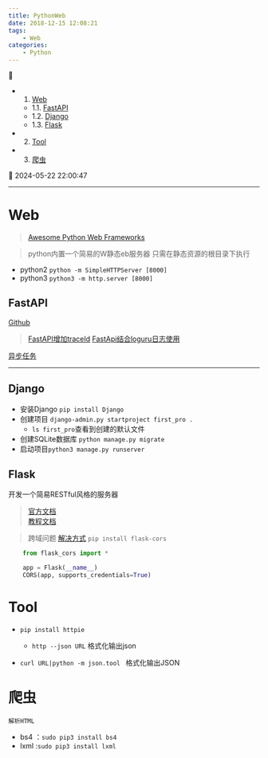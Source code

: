 ```yaml
---
title: PythonWeb
date: 2018-12-15 12:08:21
tags: 
    - Web
categories: 
    - Python
---
```


💠

- 1. [Web](#web)
    - 1.1. [FastAPI](#fastapi)
    - 1.2. [Django](#django)
    - 1.3. [Flask](#flask)
- 2. [Tool](#tool)
- 3. [爬虫](#爬虫)

💠 2024-05-22 22:00:47
****************************************

# Web
> [Awesome Python Web Frameworks](https://github.com/sfermigier/awesome-python-web-frameworks)

> python内置一个简易的W静态eb服务器 只需在静态资源的根目录下执行  
- python2 `python -m SimpleHTTPServer [8000]`
- python3 `python3 -m http.server [8000]`

## FastAPI
[Github](https://github.com/tiangolo/fastapi)

> [FastAPI增加traceId](https://segmentfault.com/a/1190000041438570)
> [FastApi结合loguru日志使用](https://blog.csdn.net/qq_51967017/article/details/134045236)

[异步任务](https://fastapi.tiangolo.com/zh/tutorial/background-tasks/)

************************

## Django
- 安装Django `pip install Django`
- 创建项目 `django-admin.py startproject first_pro . `
    - `ls first_pro`查看到创建的默认文件
- 创建SQLite数据库 `python manage.py migrate`    
- 启动项目`python3 manage.py runserver`

## Flask
开发一个简易RESTful风格的服务器
> [官方文档 ](http://www.pythondoc.com/flask-restful/first.html#python-flask-restful-api)  
> [教程文档](https://www.tutorialspoint.com/flask/index.htm)  

> 跨域问题
> [解决方式](https://blog.csdn.net/yannanxiu/article/details/53036508)
`pip install flask-cors`

```python
    from flask_cors import *

    app = Flask(__name__)
    CORS(app, supports_credentials=True)
```

# Tool 
- `pip install httpie` 
    - `http --json URL` 格式化输出json

- `curl URL|python -m json.tool ` 格式化输出JSON

# 爬虫
`解析HTML`
- bs4 ：`sudo pip3 install bs4`
- lxml :`sudo pip3 install lxml`
